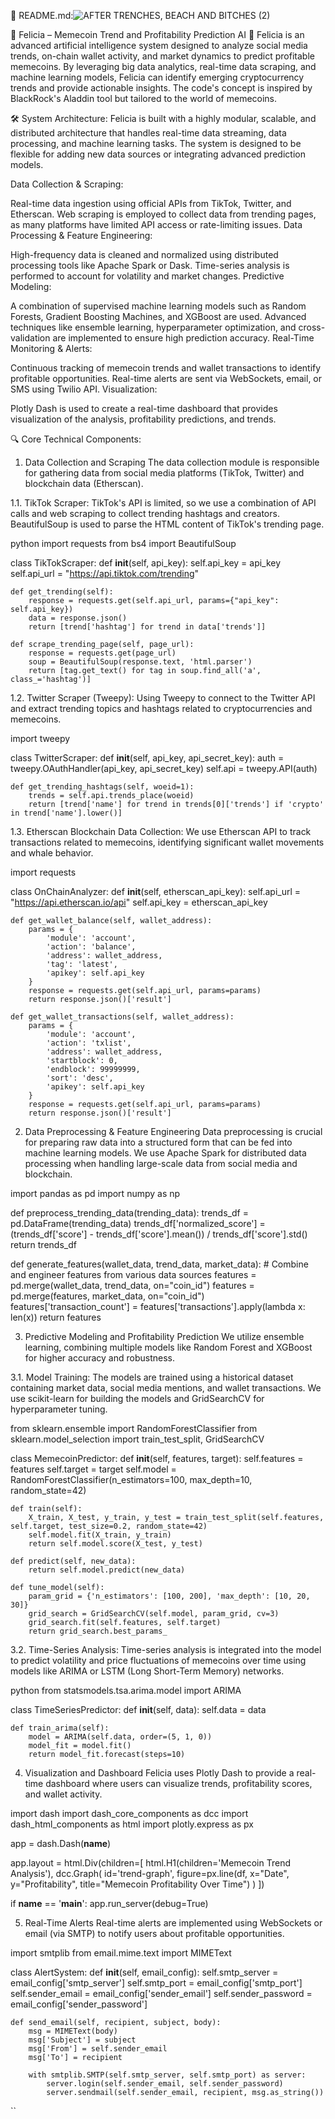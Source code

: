 📝 README.md:![AFTER TRENCHES, BEACH AND BITCHES (2)](https://github.com/user-attachments/assets/965b69da-cf6e-4c49-a32b-4311549cecaf)

🤖 Felicia – Memecoin Trend and Profitability Prediction AI 🚀
Felicia is an advanced artificial intelligence system designed to analyze social media trends, on-chain wallet activity, and market dynamics to predict profitable memecoins. By leveraging big data analytics, real-time data scraping, and machine learning models, Felicia can identify emerging cryptocurrency trends and provide actionable insights. The code's concept is inspired by BlackRock's Aladdin tool but tailored to the world of memecoins.

🛠️ System Architecture:
Felicia is built with a highly modular, scalable, and distributed architecture that handles real-time data streaming, data processing, and machine learning tasks. The system is designed to be flexible for adding new data sources or integrating advanced prediction models.

Data Collection & Scraping:

Real-time data ingestion using official APIs from TikTok, Twitter, and Etherscan.
Web scraping is employed to collect data from trending pages, as many platforms have limited API access or rate-limiting issues.
Data Processing & Feature Engineering:

High-frequency data is cleaned and normalized using distributed processing tools like Apache Spark or Dask.
Time-series analysis is performed to account for volatility and market changes.
Predictive Modeling:

A combination of supervised machine learning models such as Random Forests, Gradient Boosting Machines, and XGBoost are used.
Advanced techniques like ensemble learning, hyperparameter optimization, and cross-validation are implemented to ensure high prediction accuracy.
Real-Time Monitoring & Alerts:

Continuous tracking of memecoin trends and wallet transactions to identify profitable opportunities.
Real-time alerts are sent via WebSockets, email, or SMS using Twilio API.
Visualization:

Plotly Dash is used to create a real-time dashboard that provides visualization of the analysis, profitability predictions, and trends.

🔍 Core Technical Components:
1. Data Collection and Scraping
The data collection module is responsible for gathering data from social media platforms (TikTok, Twitter) and blockchain data (Etherscan).

1.1. TikTok Scraper:
TikTok's API is limited, so we use a combination of API calls and web scraping to collect trending hashtags and creators. BeautifulSoup is used to parse the HTML content of TikTok's trending page.

python
import requests
from bs4 import BeautifulSoup

class TikTokScraper:
    def __init__(self, api_key):
        self.api_key = api_key
        self.api_url = "https://api.tiktok.com/trending"

    def get_trending(self):
        response = requests.get(self.api_url, params={"api_key": self.api_key})
        data = response.json()
        return [trend['hashtag'] for trend in data['trends']]

    def scrape_trending_page(self, page_url):
        response = requests.get(page_url)
        soup = BeautifulSoup(response.text, 'html.parser')
        return [tag.get_text() for tag in soup.find_all('a', class_='hashtag')]

1.2. Twitter Scraper (Tweepy):
Using Tweepy to connect to the Twitter API and extract trending topics and hashtags related to cryptocurrencies and memecoins.

import tweepy

class TwitterScraper:
    def __init__(self, api_key, api_secret_key):
        auth = tweepy.OAuthHandler(api_key, api_secret_key)
        self.api = tweepy.API(auth)

    def get_trending_hashtags(self, woeid=1):
        trends = self.api.trends_place(woeid)
        return [trend['name'] for trend in trends[0]['trends'] if 'crypto' in trend['name'].lower()]

1.3. Etherscan Blockchain Data Collection:
We use Etherscan API to track transactions related to memecoins, identifying significant wallet movements and whale behavior.

import requests

class OnChainAnalyzer:
    def __init__(self, etherscan_api_key):
        self.api_url = "https://api.etherscan.io/api"
        self.api_key = etherscan_api_key

    def get_wallet_balance(self, wallet_address):
        params = {
            'module': 'account',
            'action': 'balance',
            'address': wallet_address,
            'tag': 'latest',
            'apikey': self.api_key
        }
        response = requests.get(self.api_url, params=params)
        return response.json()['result']
    
    def get_wallet_transactions(self, wallet_address):
        params = {
            'module': 'account',
            'action': 'txlist',
            'address': wallet_address,
            'startblock': 0,
            'endblock': 99999999,
            'sort': 'desc',
            'apikey': self.api_key
        }
        response = requests.get(self.api_url, params=params)
        return response.json()['result']

2. Data Preprocessing & Feature Engineering
Data preprocessing is crucial for preparing raw data into a structured form that can be fed into machine learning models. We use Apache Spark for distributed data processing when handling large-scale data from social media and blockchain.

import pandas as pd
import numpy as np

def preprocess_trending_data(trending_data):
    trends_df = pd.DataFrame(trending_data)
    trends_df['normalized_score'] = (trends_df['score'] - trends_df['score'].mean()) / trends_df['score'].std()
    return trends_df

def generate_features(wallet_data, trend_data, market_data):
    # Combine and engineer features from various data sources
    features = pd.merge(wallet_data, trend_data, on="coin_id")
    features = pd.merge(features, market_data, on="coin_id")
    features['transaction_count'] = features['transactions'].apply(lambda x: len(x))
    return features


3. Predictive Modeling and Profitability Prediction
We utilize ensemble learning, combining multiple models like Random Forest and XGBoost for higher accuracy and robustness.

3.1. Model Training:
The models are trained using a historical dataset containing market data, social media mentions, and wallet transactions. We use scikit-learn for building the models and GridSearchCV for hyperparameter tuning.

from sklearn.ensemble import RandomForestClassifier
from sklearn.model_selection import train_test_split, GridSearchCV

class MemecoinPredictor:
    def __init__(self, features, target):
        self.features = features
        self.target = target
        self.model = RandomForestClassifier(n_estimators=100, max_depth=10, random_state=42)

    def train(self):
        X_train, X_test, y_train, y_test = train_test_split(self.features, self.target, test_size=0.2, random_state=42)
        self.model.fit(X_train, y_train)
        return self.model.score(X_test, y_test)

    def predict(self, new_data):
        return self.model.predict(new_data)
    
    def tune_model(self):
        param_grid = {'n_estimators': [100, 200], 'max_depth': [10, 20, 30]}
        grid_search = GridSearchCV(self.model, param_grid, cv=3)
        grid_search.fit(self.features, self.target)
        return grid_search.best_params_

3.2. Time-Series Analysis:
Time-series analysis is integrated into the model to predict volatility and price fluctuations of memecoins over time using models like ARIMA or LSTM (Long Short-Term Memory) networks.

python
from statsmodels.tsa.arima.model import ARIMA

class TimeSeriesPredictor:
    def __init__(self, data):
        self.data = data

    def train_arima(self):
        model = ARIMA(self.data, order=(5, 1, 0))
        model_fit = model.fit()
        return model_fit.forecast(steps=10)

4. Visualization and Dashboard
Felicia uses Plotly Dash to provide a real-time dashboard where users can visualize trends, profitability scores, and wallet activity.

import dash
import dash_core_components as dcc
import dash_html_components as html
import plotly.express as px

app = dash.Dash(__name__)

app.layout = html.Div(children=[
    html.H1(children='Memecoin Trend Analysis'),
    dcc.Graph(
        id='trend-graph',
        figure=px.line(df, x="Date", y="Profitability", title="Memecoin Profitability Over Time")
    )
])

if __name__ == '__main__':
    app.run_server(debug=True)


5. Real-Time Alerts
Real-time alerts are implemented using WebSockets or email (via SMTP) to notify users about profitable opportunities.

import smtplib
from email.mime.text import MIMEText

class AlertSystem:
    def __init__(self, email_config):
        self.smtp_server = email_config['smtp_server']
        self.smtp_port = email_config['smtp_port']
        self.sender_email = email_config['sender_email']
        self.sender_password = email_config['sender_password']

    def send_email(self, recipient, subject, body):
        msg = MIMEText(body)
        msg['Subject'] = subject
        msg['From'] = self.sender_email
        msg['To'] = recipient

        with smtplib.SMTP(self.smtp_server, self.smtp_port) as server:
            server.login(self.sender_email, self.sender_password)
            server.sendmail(self.sender_email, recipient, msg.as_string())
``





